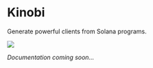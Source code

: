 # Kinobi

Generate powerful clients from Solana programs.

![](https://user-images.githubusercontent.com/3642397/217322233-828db66e-3691-47e7-a638-e87178a25cd3.png)

_Documentation coming soon..._
